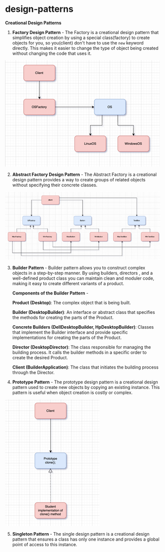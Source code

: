 # design-patterns
**Creational Design Patterns**
1. **Factory Design Pattern** - The Factory is a creational design pattern that simplifies object creation by using a special class(factory)
to create objects for you, so you(client) don't have to use the `new` keyword directly. This makes it easier to change the
type of object being created without changing the code that uses it.

![img_3.png](img_3.png)

2. **Abstract Factory Design Pattern** - The Abstract Factory is a creational design pattern provides a way to create groups of related
objects without specifying their concrete classes.

![img_2.png](img_2.png)

3. **Builder Pattern** - Builder pattern allows you to construct complex objects in  a step-by-step manner. By using builders, directors
, and a well-defined product class you can maintain clean and moduler code, making it easy to create different variants of a product.
   
   **Components of the Builder Pattern** - 


   **Product (Desktop)**: The complex object that is being built.

   **Builder (DesktopBuilder)**: An interface or abstract class that specifies the methods for creating the parts of the Product.

   **Concrete Builders (DellDesktopBuilder, HpDesktopBuilder)**: Classes that implement the Builder interface and provide specific implementations for creating the parts of the Product.

   **Director (DesktopDirector)**: The class responsible for managing the building process. It calls the builder methods in a specific order to create the desired Product.

   **Client (BuilderApplication)**: The class that initiates the building process through the Director.

4. **Prototype Pattern** - The prototype design pattern is a creational design pattern used to create new objects by copying an existing instance. This
pattern is useful when object creation is costly or complex.

![img.png](img.png)

5. **Singleton Pattern** - The single design pattern is a creational design pattern that ensures a class has only one instance and provides a global point of access to this instance.